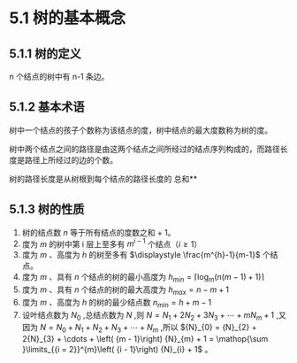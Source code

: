 # 5.1 树的基本概念

## 5.1.1 树的定义

n 个结点的树中有 n-1 条边。

## 5.1.2 基本术语

树中一个结点的孩子个数称为该结点的度，树中结点的最大度数称为树的度。

树中两个结点之间的路径是由这两个结点之间所经过的结点序列构成的，而路径长度是路径上所经过的边的个数。

树的路径长度是从树根到每个结点的路径长度的 总和**

## 5.1.3 树的性质

1. 树的结点数 $n$ 等于所有结点的度数之和 + 1。
2. 度为 $m$ 的树中第 i 层上至多有 $m^{i-1}$ 个结点（$i \ge 1$）
3. 度为 $m$ 、高度为 $h$ 的树至多有 $\displaystyle \frac{m^{h}-1}{m-1}$ 个结点。
4. 度为 $m$ 、具有 $n$ 个结点的树的最小高度为 $h_{min}= \lceil \log_{m} (n(m-1)+1) \rceil$
5. 度为 $m$ 、具有 $n$ 个结点的树的最大高度为 $h_{max}= n-m+1$
6. 度为 $m$ 、高度为 $h$ 的树的最少结点数 $n_{min}= h+m-1$
7. 设叶结点数为 ${N}_{0}$ ,总结点数为 $N$ ,则 $N = {N}_{1} + 2{N}_{2} + 3{N}_{3} + \cdots  + m{N}_{m} + 1$ ,又因为 $N = {N}_{0} + {N}_{1} + {N}_{2} +{N}_{3} + \cdots  + {N}_{m}$ ,所以 ${N}_{0} = {N}_{2} + 2{N}_{3} + \cdots  + \left( {m - 1}\right) {N}_{m} + 1 = \mathop{\sum }\limits_{{i = 2}}^{m}\left( {i - 1}\right) {N}_{i} + 1$ 。
